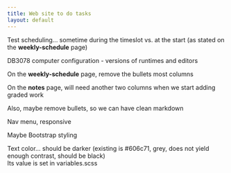 ```yaml
---
title: Web site to do tasks
layout: default
---
```


Test scheduling... sometime during the timeslot vs. at the start (as stated on the **weekly-schedule** page)  

DB3078 computer configuration - versions of runtimes and editors  

On the **weekly-schedule** page, remove the bullets most columns

On the **notes** page, will need another two columns when we start adding graded work

Also, maybe remove bullets, so we can have clean markdown

Nav menu, responsive

Maybe Bootstrap styling

Text color... should be darker (existing is #606c71, grey, does not yield enough contrast, should be black)  
Its value is set in variables.scss
